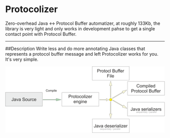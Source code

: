# Protocolizer
Zero-overhead Java <-> Protocol Buffer automatizer, at roughly 133Kb, the library is very light and only works in development pahse to get a single contact point with Protocol Buffer.

-------------------------------------------------------------------

##Description
Write less and do more annotating Java classes that represents a protocol buffer message and left Protocolizer works for you. It's very simple.

![esquma](https://github.com/ogalera/protocolizer/blob/master/resources/esquema.png)